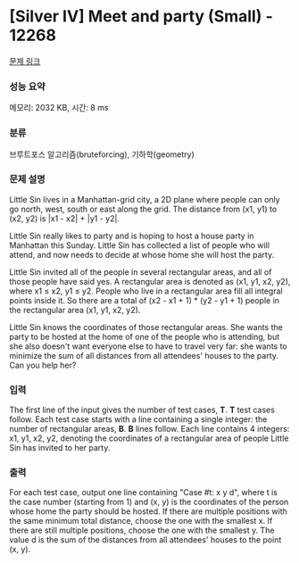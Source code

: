 # [Silver IV] Meet and party (Small) - 12268 

[문제 링크](https://www.acmicpc.net/problem/12268) 

### 성능 요약

메모리: 2032 KB, 시간: 8 ms

### 분류

브루트포스 알고리즘(bruteforcing), 기하학(geometry)

### 문제 설명

<p>Little Sin lives in a Manhattan-grid city, a 2D plane where people can only go north, west, south or east along the grid. The distance from (x1, y1) to (x2, y2) is |x1 - x2| + |y1 - y2|.</p>

<p>Little Sin really likes to party and is hoping to host a house party in Manhattan this Sunday. Little Sin has collected a list of people who will attend, and now needs to decide at whose home she will host the party.</p>

<p>Little Sin invited all of the people in several rectangular areas, and all of those people have said yes. A rectangular area is denoted as (x1, y1, x2, y2), where x1 ≤ x2, y1 ≤ y2. People who live in a rectangular area fill all integral points inside it. So there are a total of (x2 - x1 + 1) * (y2 - y1 + 1) people in the rectangular area (x1, y1, x2, y2).</p>

<p>Little Sin knows the coordinates of those rectangular areas. She wants the party to be hosted at the home of one of the people who is attending, but she also doesn't want everyone else to have to travel very far: she wants to minimize the sum of all distances from all attendees' houses to the party. Can you help her?</p>

### 입력 

 <p>The first line of the input gives the number of test cases, <strong>T</strong>. <strong>T</strong> test cases follow. Each test case starts with a line containing a single integer: the number of rectangular areas, <strong>B</strong>. <strong>B</strong> lines follow. Each line contains 4 integers: x1, y1, x2, y2, denoting the coordinates of a rectangular area of people Little Sin has invited to her party.</p>

### 출력 

 <p>For each test case, output one line containing "Case #t: x y d", where t is the case number (starting from 1) and (x, y) is the coordinates of the person whose home the party should be hosted. If there are multiple positions with the same minimum total distance, choose the one with the smallest x. If there are still multiple positions, choose the one with the smallest y. The value d is the sum of the distances from all attendees' houses to the point (x, y).</p>

